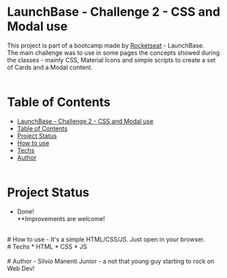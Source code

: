 # LaunchBase - Challenge 2 - CSS and Modal use
  This project is part of a bootcamp made by [Rocketseat](https://rocketseat.com.br/) - LaunchBase.  
  The main challenge was to use in some pages the concepts showed during the classes - mainly CSS, Material Icons and simple scripts to create a set of Cards and a Modal content.  
  <br>

# Table of Contents  
- [LaunchBase - Challenge 2 - CSS and Modal use](#launchbase---challenge-2---css-and-modal-use)
- [Table of Contents](#table-of-contents)
- [Project Status](#project-status)
- [How to use](#how-to-use)
- [Techs](#techs)
- [Author](#author)
<br><br>

# Project Status
- Done!   
**Improvements are welcome!  
<br>
# How to use
- It's a simple HTML/CSS/JS. Just open in your browser.  
  <br>
# Techs
* HTML
* CSS
* JS
<br><br>
# Author
- Silvio Manenti Junior - a not that young guy starting to rock on Web Dev!